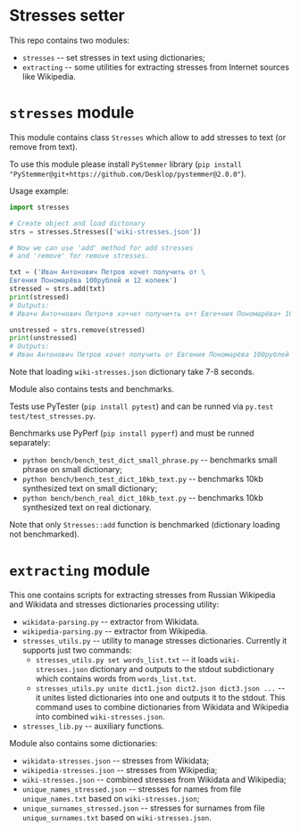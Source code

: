 # Stresses setter

This repo contains two modules:

* `stresses` -- set stresses in text using dictionaries;
* `extracting` -- some utilities for extracting stresses from Internet sources 
  like Wikipedia.

# `stresses` module

This module contains class `Stresses` which allow to add stresses to text
(or remove from text).

To use this module please install `PyStemmer` library
(`pip install "PyStemmer@git+https://github.com/Desklop/pystemmer@2.0.0"`).

Usage example:


```python
import stresses

# Create object and load dictonary
strs = stresses.Stresses(['wiki-stresses.json'])

# Now we can use 'add' method for add stresses
# and 'remove' for remove stresses.

txt = ('Иван Антонович Петров хочет получить от \
Евгения Пономарёва 100рублей и 12 копеек')
stressed = strs.add(txt)
print(stressed)
# Outputs:
# Ива+н Анто+нович Петро+в хо+чет получи+ть о+т Евге+ния Пономарёва+ 100рубле+й и 12 копе+ек

unstressed = strs.remove(stressed)
print(unstressed)
# Outputs:
# Иван Антонович Петров хочет получить от Евгения Пономарёва 100рублей и 12 копеек
```

Note that loading `wiki-stresses.json` dictionary take 7-8 seconds.

Module also contains tests and benchmarks.

Tests use PyTester (`pip install pytest`) and can be runned via
`py.test test/test_stresses.py`.

Benchmarks use PyPerf (`pip install pyperf`) and must be runned separately:

* `python bench/bench_test_dict_small_phrase.py` -- benchmarks small phrase on small dictionary;
* `python bench/bench_test_dict_10kb_text.py` -- benchmarks 10kb synthesized text on small dictionary;
* `python bench/bench_real_dict_10kb_text.py` -- benchmarks 10kb synthesized text on real dictionary.

Note that only `Stresses::add` function is benchmarked (dictionary loading not benchmarked).

# `extracting` module

This one contains scripts for extracting stresses from Russian Wikipedia and Wikidata and stresses dictionaries
processing utility:

* `wikidata-parsing.py` -- extractor from Wikidata.
* `wikipedia-parsing.py` -- extractor from Wikipedia.
* `stresses_utils.py` -- utility to manage stresses dictionaries. Currently it supports just two commands:
    * `stresses_utils.py set words_list.txt` -- it loads `wiki-stresses.json` dictionary and outputs to the stdout
      subdictionary which contains words from `words_list.txt`.
    * `stresses_utils.py unite dict1.json dict2.json dict3.json ...` -- it unites listed dictionaries into one
       and outputs it to the stdout. This command uses to combine dictionaries from Wikidata and Wikipedia into combined
       `wiki-stresses.json`.
* `stresses_lib.py` -- auxiliary functions.

Module also contains some dictionaries:

* `wikidata-stresses.json` -- stresses from Wikidata;
* `wikipedia-stresses.json` -- stresses from Wikipedia;
* `wiki-stresses.json` -- combined stresses from Wikidata and Wikipedia;
* `unique_names_stressed.json` -- stresses for names from file `unique_names.txt` based on `wiki-stresses.json`;
* `unique_surnames_stressed.json` -- stresses for surnames from file `unique_surnames.txt` based on `wiki-stresses.json`.

